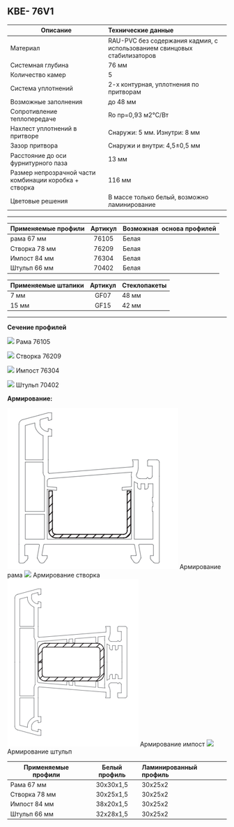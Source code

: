 ## **KBE- 76V1**

 Описание  |  Технические данные |
|----------------|:----------|
|  Материал | RAU-PVC без содержания кадмия, с использованием свинцовых стабилизаторов | 
|  Системная глубина | 76 мм | 
|  Количество камер | 5 | 
|  Система уплотнений | 2-х контурная, уплотнения по притворам | 
|  Возможные заполнения | до 48 мм | 
| Сопротивление теплопередаче | Ro пр=0,93 м2°С/Вт |
|  Нахлест уплотнений в притворе | Снаружи: 5 мм. Изнутри: 8 мм | 
|  Зазор притвора | Снаружи и внутри: 4,5±0,5 мм | 
|  Расстояние до оси фурнитурного паза | 13 мм | 
|  Размер непрозрачной части комбинации коробка + створка | 116 мм | 
| Цветовые решения | В массе только белый, возможно ламинирование | 

* * *

| Применяемые профили | Артикул | Возможная  основа профилей |
|----------------|:---------:|:----------|
| рама 67 мм | 76105  |  Белая |
| Створка 78 мм | 76209 |  Белая |
| Импост 84 мм | 76304  |  Белая |
 | Штульп 66 мм | 70402 |  Белая |

| Применяемые штапики | Артикул | Стеклопакеты |
|----------------|:---------:|:----------|
| 7 мм | GF07  |  48 мм |
| 15 мм | GF15 |  42 мм |


* * *

**Сечение профилей**

![](https://raw.githubusercontent.com/blackmixer/help_os/master/kve76V1/media/image2.png)
Рама 76105

![](https://raw.githubusercontent.com/blackmixer/help_os/master/kve76V1/media/image7.png)
Створка 76209

![](https://raw.githubusercontent.com/blackmixer/help_os/master/kve76V1/media/image4.png)
Импост 76304

![](https://raw.githubusercontent.com/blackmixer/help_os/master/kve76V1/media/image8.png)
Штульп 70402

<span id="_heading=h.gjdgxs" class="anchor"></span> 

**Армирование:**

![](https://github.com/AlexandraEgorovatmk/help_os/blob/master/kve76V1/media/5.png)
Армирование рама
![](https://raw.githubusercontent.com/blackmixer/help_os/master/kve76V1/media/image1.png)
Армирование створка
![](https://github.com/AlexandraEgorovatmk/help_os/blob/master/kve76V1/media/7.png)
 Армирование импост
![](https://raw.githubusercontent.com/blackmixer/help_os/master/kve76V1/media/image3.png)
Армирование штульп

| Применяемые профили | Белый профиль | Ламинированный профиль|
|----------------|:---------:|:----------|
| Рама 67 мм | 30х30х1,5 | 30х25х2 |
| Створка 78 мм  | 30х25х1,5 | 30х25х2 |
| Импост 84 мм | 38x20x1,5 | 30х25х2 |
| Штульп 66 мм | 32x28x1,5 | 30х25х2 |
